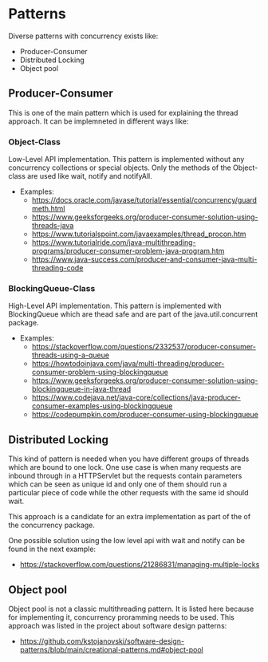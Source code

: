 # Patterns

Diverse patterns with concurrency exists like:
* Producer-Consumer
* Distributed Locking
* Object pool

## Producer-Consumer

This is one of the main pattern which is used for explaining the thread approach. It can be implemneted in different ways like:

### Object-Class

Low-Level API implementation. This pattern is implemented without any concurrency collections or special objects. Only the methods of the Object-class are used like wait, notify and notifyAll.

* Examples:
  * https://docs.oracle.com/javase/tutorial/essential/concurrency/guardmeth.html
  * https://www.geeksforgeeks.org/producer-consumer-solution-using-threads-java
  * https://www.tutorialspoint.com/javaexamples/thread_procon.htm
  * https://www.tutorialride.com/java-multithreading-programs/producer-consumer-problem-java-program.htm
  * https://www.java-success.com/producer-and-consumer-java-multi-threading-code

### BlockingQueue-Class

High-Level API implementation. This pattern is implemented with BlockingQueue which are thead safe and are part of the java.util.concurrent package.

* Examples: 
  * https://stackoverflow.com/questions/2332537/producer-consumer-threads-using-a-queue
  * https://howtodoinjava.com/java/multi-threading/producer-consumer-problem-using-blockingqueue
  * https://www.geeksforgeeks.org/producer-consumer-solution-using-blockingqueue-in-java-thread
  * https://www.codejava.net/java-core/collections/java-producer-consumer-examples-using-blockingqueue
  * https://codepumpkin.com/producer-consumer-using-blockingqueue

## Distributed Locking

This kind of pattern is needed when you have different groups of threads which are bound to one lock. One use case is when many requests are inbound through in a HTTPServlet but the requests contain parameters which can be seen as unique id and only one of them should run a particular piece of code while the other requests with the same id should wait.

This approach is a candidate for an extra implementation as part of the of the concurrency package.

One possible solution using the low level api with wait and notify can be found in the next example:
* https://stackoverflow.com/questions/21286831/managing-multiple-locks


## Object pool

Object pool is not a classic multithreading pattern. It is listed here because for implementing it, concurrency proramming needs to be used. This approach was listed in the project about software design patterns:
* https://github.com/kstojanovski/software-design-patterns/blob/main/creational-patterns.md#object-pool
